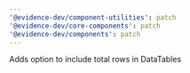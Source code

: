 ```yaml
---
'@evidence-dev/component-utilities': patch
'@evidence-dev/core-components': patch
'@evidence-dev/components': patch
---
```


Adds option to include total rows in DataTables
